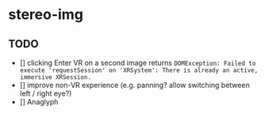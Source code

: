 # stereo-img


## TODO

- [] clicking Enter VR on a second image returns `DOMException: Failed to execute 'requestSession' on 'XRSystem': There is already an active, immersive XRSession.`  
- [] improve non-VR experience (e.g. panning? allow switching between left / right eye?)
- [] Anaglyph

